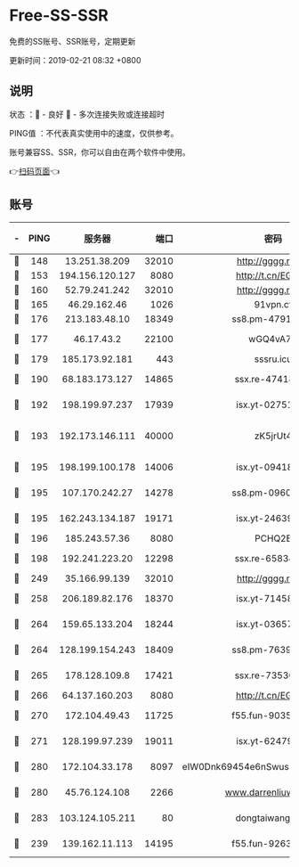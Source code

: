 # Free-SS-SSR

免费的SS账号、SSR账号，定期更新

更新时间：2019-02-21 08:32 +0800

## 说明

状态     ：🙂 - 良好 🙁 - 多次连接失败或连接超时

PING值   ：不代表真实使用中的速度，仅供参考。

账号兼容SS、SSR，你可以自由在两个软件中使用。

👉[扫码页面](https://liesauer.github.io/free-ss-ssr.github.io/)👈

## 账号

|-|PING|服务器|端口|密码|加密方式|区域|
|:----:|:----:|:-----:|-----:|:----:|:----:|:----:|
|🙂|148|13.251.38.209|32010|http://gggg.rocks|chacha20|SG|
|🙂|153|194.156.120.127|8080|http://t.cn/EGJIyrl|rc4-md5|RU|
|🙂|160|52.79.241.242|32010|http://gggg.rocks|chacha20|KR|
|🙂|165|46.29.162.46|1026|91vpn.cf|rc4-md5|RU|
|🙂|176|213.183.48.10|18349|ss8.pm-47913593|rc4-md5|RU|
|🙂|177|46.17.43.2|22100|wGQ4vA7D|aes-256-gcm|RU|
|🙂|179|185.173.92.181|443|sssru.icu|rc4-md5|RU|
|🙂|190|68.183.173.127|14865|ssx.re-47418589|aes-256-cfb|US|
|🙂|192|198.199.97.237|17939|isx.yt-02751636|aes-256-cfb|US|
|🙂|193|192.173.146.111|40000|zK5jrUt4|chacha20-ietf-poly1305|US|
|🙂|195|198.199.100.178|14006|isx.yt-09418074|aes-256-cfb|US|
|🙂|195|107.170.242.27|14278|ss8.pm-09602432|aes-256-cfb|US|
|🙂|195|162.243.134.187|19171|isx.yt-24639393|aes-256-cfb|US|
|🙂|196|185.243.57.36|8080|PCHQ2E|rc4-md5|US|
|🙂|198|192.241.223.20|12298|ssx.re-65834373|aes-256-cfb|US|
|🙂|249|35.166.99.139|32010|http://gggg.rocks|chacha20|US|
|🙂|258|206.189.82.176|18370|isx.yt-71458272|aes-256-cfb|SG|
|🙂|264|159.65.133.204|18244|isx.yt-03657026|aes-256-cfb|SG|
|🙂|264|128.199.154.243|18409|ss8.pm-76398770|aes-256-cfb|SG|
|🙂|265|178.128.109.8|17421|ssx.re-73530139|aes-256-cfb|SG|
|🙂|266|64.137.160.203|8080|http://t.cn/EGJIyrl|rc4-md5|CA|
|🙂|270|172.104.49.43|11725|f55.fun-90356904|aes-256-cfb|SG|
|🙂|271|128.199.97.239|19011|isx.yt-62479185|aes-256-cfb|SG|
|🙂|280|172.104.33.178|8097|eIW0Dnk69454e6nSwuspv9DmS201tQ0D|aes-256-cfb|SG|
|🙂|280|45.76.124.108|2266|www.darrenliuwei.com|aes-256-cfb|AU|
|🙂|283|103.124.105.211|80|dongtaiwang.com|aes-256-cfb|US|
|🙂|239|139.162.11.113|14195|f55.fun-92630692|aes-256-cfb|SG|

